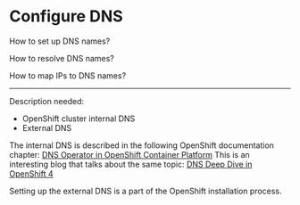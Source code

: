 
# Configure DNS

How to set up DNS names?

How to resolve DNS names?

How to map IPs to DNS names?

---

Description needed:
- OpenShift cluster internal DNS
- External DNS


The internal DNS is described in the following OpenShift documentation chapter: [DNS Operator in OpenShift Container Platform](https://docs.openshift.com/container-platform/4.10/networking/dns-operator.html) 
This is an interesting blog that talks about the same topic: [DNS Deep Dive in OpenShift 4](https://rcarrata.com/openshift/dns-deep-dive-in-openshift/)

Setting up the external DNS is a part of the OpenShift installation process.